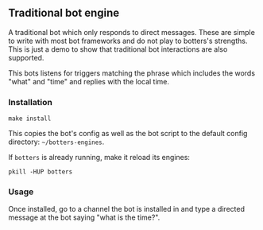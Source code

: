 ## Traditional bot engine

A traditional bot which only responds to direct messages. These are simple to
write with most bot frameworks and do not play to botters's strengths. This is
just a demo to show that traditional bot interactions are also supported.

This bots listens for triggers matching the phrase which includes the words
"what" and "time" and replies with the local time.

### Installation

```
make install
```

This copies the bot's config as well as the bot script to the
default config directory: `~/botters-engines`.

If `botters` is already running, make it reload its engines:

```
pkill -HUP botters
```

### Usage

Once installed, go to a channel the bot is installed in and type a directed
message at the bot saying "what is the time?".
